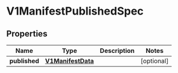 # V1ManifestPublishedSpec

## Properties
Name | Type | Description | Notes
------------ | ------------- | ------------- | -------------
**published** | [**V1ManifestData**](V1ManifestData.md) |  |  [optional]
